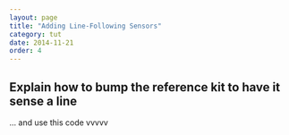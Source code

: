 ```yaml
---
layout: page
title: "Adding Line-Following Sensors"
category: tut
date: 2014-11-21
order: 4
---
```


## Explain how to bump the reference kit to have it sense a line

... and use this code vvvvv

<script src="http://gist-it.appspot.com/github/BrianGenisio/codemash-nodebots-docs/blob/master/examples/base-line-follower.js"></script>